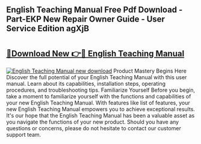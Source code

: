 ## English Teaching Manual Free Pdf Download - Part-EKP New Repair Owner Guide - User Service Edition agXjB

# <h2><a href="http://bc13470.oget.top/?id=English+Teaching+Manual">🔗Download New 👉🔴 English Teaching Manual</a></h2>

[![English Teaching Manual new download](https://i.imgur.com/5g1atiW.png)](http://bc13470.oget.top/?id=English+Teaching+Manual)
Product Mastery Begins Here Discover the full potential of your English Teaching Manual with this user manual. Learn about its capabilities, installation steps, operating procedures, and troubleshooting tips. Familiarize Yourself Before you begin, take a moment to familiarize yourself with the functions and capabilities of your new English Teaching Manual. With features like list of features, your new English Teaching Manual empowers you to achieve exceptional results. It's our hope that the English Teaching Manual has been a valuable asset as you navigate the functions of your new product. Should you have any questions or concerns, please do not hesitate to contact our customer support team.
